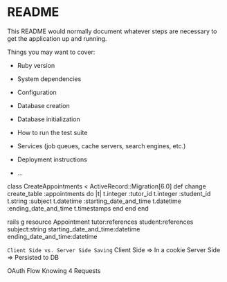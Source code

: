 # README

This README would normally document whatever steps are necessary to get the
application up and running.

Things you may want to cover:

* Ruby version

* System dependencies

* Configuration

* Database creation

* Database initialization

* How to run the test suite

* Services (job queues, cache servers, search engines, etc.)

* Deployment instructions

* ...


class CreateAppointments < ActiveRecord::Migration[6.0]
  def change
    create_table :appointments do |t|
      t.integer :tutor_id 
      t.integer :student_id
      t.string :subject 
      t.datetime :starting_date_and_time 
      t.datetime :ending_date_and_time 
      t.timestamps
    end
  end
end 

rails g resource Appointment tutor:references student:references subject:string starting_date_and_time:datetime ending_date_and_time:datetime 

`Client Side vs. Server Side Saving`
Client Side => In a cookie 
Server Side => Persisted to DB 


OAuth Flow 
Knowing 4 Requests 

